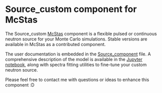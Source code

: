 # Source_custom component for McStas

The Source_custom [McStas](https://www.mcstas.org/) component is a flexible pulsed or continuous neutron source for your Monte Carlo simulations.
Stable versions are available in McStas as a contributed component.

The user documentation is embedded in the [Source_component](Source_custom.comp) file.
A comprehensive description of the model is available in the [Jupyter notebook](Source_custom_model.ipynb), along with spectra fitting utilities to fine-tune your custom neutron source.

Please feel free to contact me with questions or ideas to enhance this component :D

